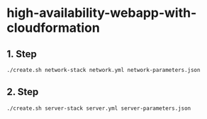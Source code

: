 # high-availability-webapp-with-cloudformation

## 1. Step
```bash
./create.sh network-stack network.yml network-parameters.json
```

## 2. Step
```bash
./create.sh server-stack server.yml server-parameters.json
```
